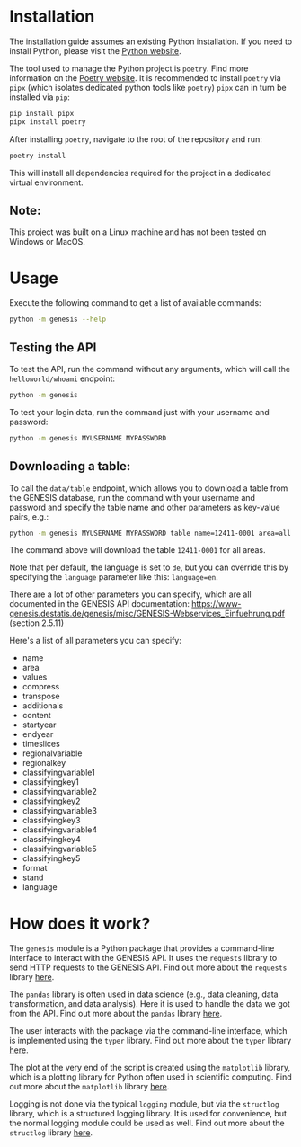 # Installation

The installation guide assumes an existing Python installation.
If you need to install Python, please visit the [Python website](https://www.python.org/).

The tool used to manage the Python project is `poetry`.
Find more information on the [Poetry website](https://python-poetry.org/).
It is recommended to install `poetry` via `pipx` (which isolates dedicated python tools like `poetry`) 
`pipx` can in turn be installed via `pip`:

```bash
pip install pipx
pipx install poetry
```

After installing `poetry`, navigate to the root of the repository and run:

```bash
poetry install
```

This will install all dependencies required for the project in a dedicated virtual environment.

## Note:
This project was built on a Linux machine and has not been tested on Windows or MacOS.


# Usage

Execute the following command to get a list of available commands:

```bash
python -m genesis --help
```

## Testing the API

To test the API, run the command without any arguments, which will call the `helloworld/whoami` endpoint:

```bash
python -m genesis
```

To test your login data, run the command just with your username and password:

```bash
python -m genesis MYUSERNAME MYPASSWORD
```

## Downloading a table:

To call the `data/table` endpoint, which allows you to download a table from the GENESIS database, run the command 
with your username and password and specify the table name and other parameters as key-value pairs, e.g.:

```bash
python -m genesis MYUSERNAME MYPASSWORD table name=12411-0001 area=all values=true additionals=false
```

The command above will download the table `12411-0001` for all areas.

Note that per default, the language is set to `de`, but you can override this by specifying the `language` parameter
like this: `language=en`.

There are a lot of other parameters you can specify, which are all documented in the GENESIS API documentation:
https://www-genesis.destatis.de/genesis/misc/GENESIS-Webservices_Einfuehrung.pdf (section 2.5.11)

Here's a list of all parameters you can specify:
 * name
 * area
 * values
 * compress
 * transpose
 * additionals
 * content
 * startyear
 * endyear
 * timeslices
 * regionalvariable
 * regionalkey
 * classifyingvariable1
 * classifyingkey1
 * classifyingvariable2
 * classifyingkey2
 * classifyingvariable3
 * classifyingkey3
 * classifyingvariable4
 * classifyingkey4
 * classifyingvariable5
 * classifyingkey5
 * format
 * stand
 * language


# How does it work?

The `genesis` module is a Python package that provides a command-line interface to interact with the GENESIS API.
It uses the `requests` library to send HTTP requests to the GENESIS API.
Find out more about the `requests` library [here](https://docs.python-requests.org/en/master/).

The `pandas` library is often used in data science (e.g., data cleaning, data transformation, and data analysis).
Here it is used to handle the data we got from the API.
Find out more about the `pandas` library [here](https://pandas.pydata.org/).

The user interacts with the package via the command-line interface, which is implemented using the `typer` library.
Find out more about the `typer` library [here](https://typer.tiangolo.com/).

The plot at the very end of the script is created using the `matplotlib` library, which is a plotting library
for Python often used in scientific computing.
Find out more about the `matplotlib` library [here](https://matplotlib.org/).

Logging is not done via the typical `logging` module, but via the `structlog` library,
which is a structured logging library. It is used for convenience, but the normal logging module could be used as well.
Find out more about the `structlog` library [here](https://www.structlog.org/en/stable/).
